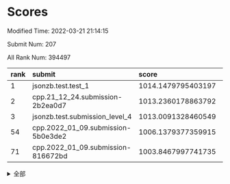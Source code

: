 # Scores

Modified Time: 2022-03-21 21:14:15

Submit Num: 207

All Rank Num: 394497

| rank |               submit               |       score        |       sigma        | pk_num |
| :--- | :--------------------------------- | :----------------- | :----------------- | :----- |
| 1    | jsonzb.test.test_1                 | 1014.1479795403197 | 0.8172507366852163 | 7626   |
| 2    | cpp.21_12_24.submission-2b2ea0d7   | 1013.2360178863792 | 0.8177953890562559 | 7630   |
| 3    | jsonzb.test.submission_level_4     | 1013.0091328460549 | 0.7906732956403111 | 7624   |
| 54   | cpp.2022_01_09.submission-5b0e3de2 | 1006.1379377359915 | 0.723475506146336  | 7624   |
| 71   | cpp.2022_01_09.submission-816672bd | 1003.8467997741735 | 0.7261234916230681 | 7623   |


<details>
<summary>全部</summary>

| rank |                 submit                 |       score        |       sigma        | pk_num |
| :--- | :------------------------------------- | :----------------- | :----------------- | :----- |
| 1    | jsonzb.test.test_1                     | 1014.1479795403197 | 0.8172507366852163 | 7626   |
| 2    | cpp.21_12_24.submission-2b2ea0d7       | 1013.2360178863792 | 0.8177953890562559 | 7630   |
| 3    | jsonzb.test.submission_level_4         | 1013.0091328460549 | 0.7906732956403111 | 7624   |
| 4    | gobigger.level_3.submission_level_3_24 | 1011.7331071450922 | 0.7856679941774937 | 7622   |
| 5    | gobigger.level_3.submission_level_3_4  | 1011.3651985176178 | 0.7626140592549889 | 7621   |
| 6    | gobigger.level_3.submission_level_3_10 | 1011.0495505771972 | 0.7483489846047386 | 7622   |
| 7    | gobigger.level_3.submission_level_3_5  | 1011.0381554565397 | 0.7644672885945603 | 7621   |
| 8    | gobigger.level_3.submission_level_3_15 | 1010.9802915942689 | 0.7663044519453104 | 7620   |
| 9    | gobigger.level_3.submission_level_3_18 | 1010.932114653613  | 0.7830358072068228 | 7623   |
| 10   | gobigger.level_3.submission_level_3_7  | 1010.9112631743344 | 0.7674094172854219 | 7623   |
| 11   | gobigger.level_3.submission_level_3_27 | 1010.9011745692445 | 0.7771844677635245 | 7628   |
| 12   | gobigger.level_3.submission_level_3_12 | 1010.8250846573756 | 0.750093822195205  | 7619   |
| 13   | gobigger.level_3.submission_level_3_45 | 1010.8038934383703 | 0.7824492653039692 | 7624   |
| 14   | gobigger.level_3.submission_level_3_8  | 1010.7687128370264 | 0.7733306213661278 | 7623   |
| 15   | gobigger.level_3.submission_level_3_35 | 1010.7602481014387 | 0.7584980377929901 | 7623   |
| 16   | gobigger.level_3.submission_level_3_2  | 1010.6744698444172 | 0.7579235969639209 | 7624   |
| 17   | gobigger.level_3.submission_level_3_37 | 1010.6251732113694 | 0.776297483223146  | 7621   |
| 18   | gobigger.level_3.submission_level_3_26 | 1010.5974144539836 | 0.7459129108636213 | 7619   |
| 19   | gobigger.level_3.submission_level_3_21 | 1010.3896731997228 | 0.7763484134385298 | 7625   |
| 20   | gobigger.level_3.submission_level_3_32 | 1010.3844789109819 | 0.7846809527734528 | 7628   |
| 21   | gobigger.level_3.submission_level_3_22 | 1010.3069036576271 | 0.7619879293033254 | 7624   |
| 22   | gobigger.level_3.submission_level_3_11 | 1010.284836050936  | 0.7561064025441615 | 7625   |
| 23   | gobigger.level_3.submission_level_3_16 | 1010.2365738829819 | 0.773384611303988  | 7628   |
| 24   | gobigger.level_3.submission_level_3_44 | 1010.2257486012132 | 0.7577745175346531 | 7622   |
| 25   | gobigger.level_3.submission_level_3_3  | 1010.1382550979334 | 0.7719243731172721 | 7625   |
| 26   | gobigger.level_3.submission_level_3_19 | 1010.1316385950407 | 0.764604399322626  | 7625   |
| 27   | gobigger.level_3.submission_level_3_48 | 1010.0623015142069 | 0.7533519557419247 | 7622   |
| 28   | gobigger.level_3.submission_level_3_40 | 1010.0486198962763 | 0.7412943099352886 | 7625   |
| 29   | gobigger.level_3.submission_level_3_14 | 1010.0396563414179 | 0.7295378518179564 | 7625   |
| 30   | gobigger.level_3.submission_level_3_1  | 1009.9681607350768 | 0.7752615358112164 | 7623   |
| 31   | gobigger.level_3.submission_level_3_28 | 1009.9234411691685 | 0.7370549439462543 | 7621   |
| 32   | gobigger.level_3.submission_level_3_42 | 1009.8338589433032 | 0.7598019965310733 | 7623   |
| 33   | gobigger.level_3.submission_level_3_43 | 1009.8300524306513 | 0.7517641182853881 | 7623   |
| 34   | gobigger.level_3.submission_level_3_9  | 1009.8236512727086 | 0.7716678443792657 | 7621   |
| 35   | gobigger.level_3.submission_level_3_20 | 1009.8209321348784 | 0.7459572359177786 | 7623   |
| 36   | gobigger.level_3.submission_level_3_31 | 1009.6285648928124 | 0.7403643621142647 | 7623   |
| 37   | gobigger.level_3.submission_level_3_49 | 1009.5365999661351 | 0.7469021860518055 | 7622   |
| 38   | gobigger.level_3.submission_level_3_6  | 1009.4962461659778 | 0.7605967534986604 | 7624   |
| 39   | gobigger.level_3.submission_level_3_41 | 1009.4190724545724 | 0.7610114031781213 | 7620   |
| 40   | gobigger.level_3.submission_level_3_23 | 1009.4143474156513 | 0.7522836549490121 | 7625   |
| 41   | gobigger.level_3.submission_level_3_0  | 1009.3122785056037 | 0.7288443802446568 | 7626   |
| 42   | gobigger.level_3.submission_level_3_46 | 1009.1367759063501 | 0.7523832332382975 | 7629   |
| 43   | gobigger.level_3.submission_level_3_34 | 1009.100476827719  | 0.7583864354787203 | 7620   |
| 44   | gobigger.level_3.submission_level_3_17 | 1009.0945187262671 | 0.7577557868710567 | 7626   |
| 45   | gobigger.level_3.submission_level_3_13 | 1009.0926003571788 | 0.745882455396275  | 7622   |
| 46   | gobigger.level_3.submission_level_3_39 | 1009.0720888677714 | 0.7313738900092934 | 7625   |
| 47   | gobigger.level_3.submission_level_3_33 | 1008.9534401307078 | 0.7413394640511605 | 7624   |
| 48   | gobigger.level_3.submission_level_3_47 | 1008.796218265159  | 0.749777864434152  | 7627   |
| 49   | gobigger.level_3.submission_level_3_38 | 1008.7247224321417 | 0.7544486907035831 | 7626   |
| 50   | gobigger.level_3.submission_level_3_36 | 1008.559413275138  | 0.7596363036869358 | 7622   |
| 51   | gobigger.level_3.submission_level_3_30 | 1008.4846945869043 | 0.7521889443423242 | 7620   |
| 52   | gobigger.level_3.submission_level_3_29 | 1008.2836259708707 | 0.7473834844106036 | 7625   |
| 53   | gobigger.level_3.submission_level_3_25 | 1007.2092202055901 | 0.7452888613018417 | 7623   |
| 54   | cpp.2022_01_09.submission-5b0e3de2     | 1006.1379377359915 | 0.723475506146336  | 7624   |
| 55   | gobigger.level_1.submission_level_1_18 | 1004.9859335551841 | 0.7329755795573232 | 7622   |
| 56   | gobigger.level_1.submission_level_1_24 | 1004.7469966894519 | 0.7158773851206298 | 7620   |
| 57   | gobigger.level_1.submission_level_1_35 | 1004.6888493345375 | 0.7284157292435471 | 7620   |
| 58   | gobigger.level_1.submission_level_1_1  | 1004.4277072542794 | 0.723384753168572  | 7617   |
| 59   | gobigger.level_1.submission_level_1_27 | 1004.3420697384136 | 0.7166565012967229 | 7625   |
| 60   | gobigger.level_1.submission_level_1_5  | 1004.1061415996196 | 0.7090228436297061 | 7624   |
| 61   | gobigger.level_1.submission_level_1_22 | 1004.0916595019185 | 0.7153264554550337 | 7620   |
| 62   | gobigger.level_1.submission_level_1_26 | 1003.9900022920029 | 0.7172228364334047 | 7625   |
| 63   | gobigger.level_1.submission_level_1_8  | 1003.9899079945989 | 0.7293291582279391 | 7620   |
| 64   | gobigger.level_1.submission_level_1_40 | 1003.980837892799  | 0.7300507968539235 | 7622   |
| 65   | gobigger.level_1.submission_level_1_49 | 1003.9769837971055 | 0.7218646420604663 | 7621   |
| 66   | gobigger.level_1.submission_level_1_29 | 1003.9568063891372 | 0.7259364587050068 | 7624   |
| 67   | gobigger.level_1.submission_level_1_23 | 1003.9384601236013 | 0.7193222219009857 | 7622   |
| 68   | gobigger.level_1.submission_level_1_11 | 1003.9343465719006 | 0.7169031214010014 | 7618   |
| 69   | gobigger.level_1.submission_level_1_21 | 1003.9240875387334 | 0.7147774804110588 | 7624   |
| 70   | gobigger.level_1.submission_level_1_28 | 1003.8944162027896 | 0.7362771553434642 | 7620   |
| 71   | cpp.2022_01_09.submission-816672bd     | 1003.8467997741735 | 0.7261234916230681 | 7623   |
| 72   | gobigger.level_1.submission_level_1_2  | 1003.7169255443838 | 0.7093180578287895 | 7622   |
| 73   | gobigger.level_1.submission_level_1_30 | 1003.6963105893617 | 0.7079934677325554 | 7617   |
| 74   | gobigger.level_1.submission_level_1_16 | 1003.6762910010327 | 0.7200771295005208 | 7622   |
| 75   | gobigger.level_1.submission_level_1_13 | 1003.5628253274194 | 0.7264266635930965 | 7619   |
| 76   | gobigger.level_1.submission_level_1_32 | 1003.4721133981263 | 0.7102672503822113 | 7624   |
| 77   | gobigger.level_1.submission_level_1_9  | 1003.4602517760169 | 0.7144584146803371 | 7620   |
| 78   | gobigger.level_1.submission_level_1_47 | 1003.4416253689815 | 0.7164655363210641 | 7623   |
| 79   | gobigger.level_1.submission_level_1_36 | 1003.4254589185039 | 0.7092376023428254 | 7622   |
| 80   | gobigger.level_1.submission_level_1_42 | 1003.3247636796991 | 0.7189947944412224 | 7623   |
| 81   | gobigger.level_1.submission_level_1_43 | 1003.2733402237114 | 0.7159948844876833 | 7626   |
| 82   | gobigger.level_1.submission_level_1_17 | 1003.212329235151  | 0.7252308729899386 | 7627   |
| 83   | gobigger.level_1.submission_level_1_38 | 1003.1953937877859 | 0.7187606632590808 | 7628   |
| 84   | gobigger.level_1.submission_level_1_15 | 1003.1754428960368 | 0.7121705264956196 | 7626   |
| 85   | gobigger.level_1.submission_level_1_31 | 1003.1598088350999 | 0.7150163488007295 | 7621   |
| 86   | gobigger.level_1.submission_level_1_19 | 1003.1514050083018 | 0.7106195694256405 | 7620   |
| 87   | gobigger.level_1.submission_level_1_25 | 1003.1064326982687 | 0.725504919856987  | 7618   |
| 88   | gobigger.level_1.submission_level_1_34 | 1003.0361198565861 | 0.70978177905464   | 7623   |
| 89   | gobigger.level_1.submission_level_1_33 | 1003.0342681432913 | 0.7035356781242753 | 7621   |
| 90   | gobigger.level_1.submission_level_1_46 | 1002.9816394667853 | 0.7108422486470509 | 7614   |
| 91   | gobigger.level_1.submission_level_1_44 | 1002.9593003545232 | 0.7125233182771851 | 7618   |
| 92   | gobigger.level_1.submission_level_1_7  | 1002.9131266330158 | 0.7239532732342194 | 7624   |
| 93   | gobigger.level_1.submission_level_1_41 | 1002.9054614318055 | 0.7157392497440419 | 7624   |
| 94   | gobigger.level_1.submission_level_1_48 | 1002.8117648671514 | 0.7221084015103164 | 7619   |
| 95   | gobigger.level_1.submission_level_1_3  | 1002.7807460456885 | 0.7165603238242744 | 7623   |
| 96   | gobigger.level_1.submission_level_1_37 | 1002.772817934339  | 0.72104922261763   | 7620   |
| 97   | gobigger.level_1.submission_level_1_4  | 1002.6854007781347 | 0.7250590300397721 | 7626   |
| 98   | gobigger.level_1.submission_level_1_10 | 1002.614211256751  | 0.7145206364046668 | 7631   |
| 99   | gobigger.level_1.submission_level_1_14 | 1002.5845275998055 | 0.719142221045589  | 7621   |
| 100  | gobigger.level_1.submission_level_1_6  | 1002.5420516055016 | 0.715554514393325  | 7622   |
| 101  | gobigger.level_1.submission_level_1_20 | 1002.537139462978  | 0.7265570524901805 | 7624   |
| 102  | gobigger.level_1.submission_level_1_45 | 1002.4304782291576 | 0.7045385410479383 | 7626   |
| 103  | gobigger.level_1.submission_level_1_0  | 1002.3113577616689 | 0.7141374680342457 | 7620   |
| 104  | gobigger.level_1.submission_level_1_39 | 1002.160672847364  | 0.7237880105630774 | 7624   |
| 105  | gobigger.level_1.submission_level_1_12 | 1001.7196672475394 | 0.7172040857120368 | 7631   |
| 106  | gobigger.random.submission_random_28   | 998.1019510977625  | 0.7226340996500169 | 7629   |
| 107  | gobigger.random.submission_random_20   | 997.0310214143317  | 0.7088785194182784 | 7625   |
| 108  | gobigger.random.submission_random_47   | 996.8501111399479  | 0.7045131810760764 | 7626   |
| 109  | gobigger.random.submission_random_48   | 996.7192895090845  | 0.7069960849635151 | 7623   |
| 110  | gobigger.random.submission_random_43   | 996.713717928213   | 0.710470169676432  | 7631   |
| 111  | gobigger.random.submission_random_7    | 996.6727162955771  | 0.6999656640881196 | 7630   |
| 112  | gobigger.random.submission_random_8    | 996.6692625048742  | 0.7071500586138083 | 7620   |
| 113  | gobigger.random.submission_random_15   | 996.560392156109   | 0.7103641621000331 | 7618   |
| 114  | gobigger.random.submission_random_19   | 996.3657500516963  | 0.7083922924884781 | 7620   |
| 115  | gobigger.random.submission_random_26   | 996.3650205474412  | 0.6984660585042622 | 7623   |
| 116  | gobigger.random.submission_random_13   | 996.2886166512254  | 0.7037755471038685 | 7621   |
| 117  | gobigger.random.submission_random_40   | 996.2844235321353  | 0.701523469366215  | 7623   |
| 118  | gobigger.random.submission_random_41   | 996.2138848480788  | 0.7034851199911476 | 7620   |
| 119  | gobigger.random.submission_random_0    | 996.208202284959   | 0.7046554714372781 | 7619   |
| 120  | gobigger.random.submission_random_36   | 996.1797552605353  | 0.6993122417597877 | 7624   |
| 121  | gobigger.random.submission_random_23   | 996.1527168142428  | 0.701609402215224  | 7622   |
| 122  | gobigger.random.submission_random_38   | 996.111522537611   | 0.710383709154768  | 7630   |
| 123  | gobigger.random.submission_random_5    | 996.083420295014   | 0.7232889770823575 | 7624   |
| 124  | gobigger.random.submission_random_31   | 996.0769422540695  | 0.7049549931488943 | 7627   |
| 125  | gobigger.random.submission_random_30   | 996.0685022663971  | 0.7106862044376608 | 7623   |
| 126  | gobigger.random.submission_random_45   | 996.0590936694616  | 0.700596644281656  | 7626   |
| 127  | gobigger.random.submission_random_25   | 996.0328773084532  | 0.7009463593889061 | 7623   |
| 128  | gobigger.random.submission_random_3    | 996.0020452374423  | 0.7146378293081249 | 7626   |
| 129  | gobigger.random.submission_random_46   | 995.9709218450532  | 0.702155264169163  | 7623   |
| 130  | gobigger.random.submission_random_18   | 995.9323150101163  | 0.7120985021490532 | 7622   |
| 131  | gobigger.random.submission_random_1    | 995.9059758484434  | 0.7129645168374132 | 7623   |
| 132  | gobigger.random.submission_random_49   | 995.894655297586   | 0.7074069094389827 | 7622   |
| 133  | gobigger.random.submission_random_9    | 995.8292187519404  | 0.7081401951358671 | 7626   |
| 134  | gobigger.random.submission_random_24   | 995.7145494362684  | 0.7010556236149095 | 7622   |
| 135  | gobigger.random.submission_random_32   | 995.7127719178269  | 0.7127093078763813 | 7622   |
| 136  | gobigger.random.submission_random_34   | 995.6500045762944  | 0.7042380258721769 | 7623   |
| 137  | gobigger.random.submission_random_4    | 995.6094192994071  | 0.7196473162524122 | 7623   |
| 138  | gobigger.random.submission_random_39   | 995.5968006675577  | 0.7164453268528668 | 7627   |
| 139  | gobigger.random.submission_random_16   | 995.4891164668486  | 0.7388450331410135 | 7623   |
| 140  | gobigger.random.submission_random_37   | 995.4352545855659  | 0.7102474057449207 | 7619   |
| 141  | gobigger.random.submission_random_6    | 995.4284162359078  | 0.6975749721291099 | 7619   |
| 142  | gobigger.random.submission_random_10   | 995.4086511051283  | 0.7033227648245206 | 7625   |
| 143  | gobigger.random.submission_random_44   | 995.3670595665307  | 0.7034812754149402 | 7622   |
| 144  | gobigger.random.submission_random_2    | 995.3351639303319  | 0.7014649055858222 | 7626   |
| 145  | gobigger.random.submission_random_27   | 995.3023169833205  | 0.7230698373260371 | 7627   |
| 146  | gobigger.random.submission_random_22   | 995.2173152818671  | 0.712358011245812  | 7625   |
| 147  | gobigger.random.submission_random_17   | 995.2125623590772  | 0.7130424493785185 | 7624   |
| 148  | gobigger.random.submission_random_21   | 995.1945882255707  | 0.7173545656316251 | 7625   |
| 149  | gobigger.random.submission_random_42   | 995.1912469787015  | 0.7124127476204    | 7622   |
| 150  | gobigger.random.submission_random_33   | 995.1817752092087  | 0.7237896611881298 | 7626   |
| 151  | gobigger.random.submission_random_11   | 995.1092001231889  | 0.7201291949442964 | 7629   |
| 152  | gobigger.random.submission_random_35   | 995.0229240671985  | 0.708431480352103  | 7626   |
| 153  | gobigger.random.submission_random_14   | 995.0051217981752  | 0.7060907163181993 | 7624   |
| 154  | gobigger.random.submission_random_12   | 994.6861803753371  | 0.7145050426968063 | 7626   |
| 155  | gobigger.random.submission_random_29   | 994.5123111769526  | 0.7068985404979922 | 7625   |
| 156  | gobigger.level_2.submission_level_2_5  | 993.9453790841012  | 0.725945258601941  | 7622   |
| 157  | gobigger.level_2.submission_level_2_28 | 993.6484483675006  | 0.7436419019064694 | 7625   |
| 158  | gobigger.level_2.submission_level_2_41 | 993.5361124649789  | 0.7326637544791542 | 7624   |
| 159  | gobigger.level_2.submission_level_2_35 | 993.4528405861652  | 0.7204344895096452 | 7626   |
| 160  | gobigger.level_2.submission_level_2_1  | 993.2685779383683  | 0.7344451154922256 | 7625   |
| 161  | gobigger.level_2.submission_level_2_3  | 993.1754276999375  | 0.7349026792056871 | 7622   |
| 162  | gobigger.level_2.submission_level_2_44 | 993.1577289637079  | 0.737669687604547  | 7626   |
| 163  | gobigger.level_2.submission_level_2_18 | 993.0608218298444  | 0.7332132493109821 | 7618   |
| 164  | gobigger.level_2.submission_level_2_39 | 993.0266792287788  | 0.746695751690406  | 7630   |
| 165  | gobigger.level_2.submission_level_2_36 | 992.8930974143053  | 0.7247847788170422 | 7628   |
| 166  | gobigger.level_2.submission_level_2_12 | 992.8310758242183  | 0.7559694270989497 | 7621   |
| 167  | gobigger.level_2.submission_level_2_23 | 992.6929955569963  | 0.721565962636254  | 7620   |
| 168  | gobigger.level_2.submission_level_2_13 | 992.5393480467046  | 0.7494318005234316 | 7626   |
| 169  | gobigger.level_2.submission_level_2_8  | 992.5073711479118  | 0.7186140359696552 | 7621   |
| 170  | gobigger.level_2.submission_level_2_40 | 992.4557716236538  | 0.744667577151533  | 7627   |
| 171  | gobigger.level_2.submission_level_2_17 | 992.4395159072236  | 0.7407982283983233 | 7621   |
| 172  | gobigger.level_2.submission_level_2_25 | 992.3608273107471  | 0.7607697567738982 | 7621   |
| 173  | gobigger.level_2.submission_level_2_20 | 992.3508921463279  | 0.7365612420561432 | 7615   |
| 174  | gobigger.level_2.submission_level_2_15 | 992.3508759822138  | 0.7386228347580835 | 7618   |
| 175  | gobigger.level_2.submission_level_2_11 | 992.3153394819409  | 0.7368402185824522 | 7624   |
| 176  | gobigger.level_2.submission_level_2_48 | 992.3133100873179  | 0.7339182433748124 | 7623   |
| 177  | gobigger.level_2.submission_level_2_16 | 992.2869825427834  | 0.742756661082221  | 7623   |
| 178  | gobigger.level_2.submission_level_2_47 | 992.2778030729601  | 0.7582338214033241 | 7620   |
| 179  | gobigger.level_2.submission_level_2_34 | 992.2448115700714  | 0.7470684898857155 | 7624   |
| 180  | gobigger.level_2.submission_level_2_33 | 992.2171064955244  | 0.7329101654391578 | 7624   |
| 181  | gobigger.level_2.submission_level_2_49 | 992.2039488179013  | 0.740485132086525  | 7624   |
| 182  | gobigger.level_2.submission_level_2_46 | 992.127747177434   | 0.7635986872907505 | 7624   |
| 183  | gobigger.level_2.submission_level_2_22 | 992.119084101875   | 0.7463458869777959 | 7622   |
| 184  | gobigger.level_2.submission_level_2_32 | 992.1137366839542  | 0.733482922056083  | 7628   |
| 185  | gobigger.level_2.submission_level_2_37 | 992.0955422258278  | 0.7382434966112555 | 7619   |
| 186  | gobigger.level_2.submission_level_2_31 | 991.9664634652897  | 0.7381101873955984 | 7622   |
| 187  | gobigger.level_2.submission_level_2_7  | 991.8863425593063  | 0.7468315587481881 | 7625   |
| 188  | gobigger.level_2.submission_level_2_0  | 991.868646919515   | 0.7441712610106377 | 7624   |
| 189  | gobigger.level_2.submission_level_2_6  | 991.7518333086001  | 0.7507380660467956 | 7620   |
| 190  | gobigger.level_2.submission_level_2_9  | 991.7405452469943  | 0.7421434641633452 | 7622   |
| 191  | gobigger.level_2.submission_level_2_42 | 991.6921289170397  | 0.7455772698662146 | 7624   |
| 192  | gobigger.level_2.submission_level_2_30 | 991.6466674541532  | 0.7594740009368749 | 7625   |
| 193  | gobigger.level_2.submission_level_2_19 | 991.6176341036519  | 0.7614062158773373 | 7621   |
| 194  | gobigger.level_2.submission_level_2_10 | 991.5673478752278  | 0.7484596090750153 | 7620   |
| 195  | gobigger.level_2.submission_level_2_43 | 991.5168908056171  | 0.7485879117565332 | 7622   |
| 196  | gobigger.level_2.submission_level_2_24 | 991.4780728063306  | 0.7520026822257991 | 7623   |
| 197  | gobigger.level_2.submission_level_2_45 | 991.4650041513736  | 0.7413517588634309 | 7623   |
| 198  | gobigger.level_2.submission_level_2_4  | 991.236922179215   | 0.7502976331773662 | 7621   |
| 199  | gobigger.level_2.submission_level_2_21 | 991.2257067806368  | 0.7509292183117586 | 7627   |
| 200  | gobigger.level_2.submission_level_2_2  | 991.2117254288445  | 0.7952156132185974 | 7624   |
| 201  | gobigger.level_2.submission_level_2_26 | 991.1469901419345  | 0.7459201861865253 | 7622   |
| 202  | gobigger.level_2.submission_level_2_29 | 991.1271897117331  | 0.773378015881869  | 7617   |
| 203  | gobigger.level_2.submission_level_2_14 | 991.1191718094888  | 0.7606220789922225 | 7624   |
| 204  | gobigger.level_2.submission_level_2_27 | 991.0375311624439  | 0.7409461575948344 | 7620   |
| 205  | gobigger.level_2.submission_level_2_38 | 990.9823471428763  | 0.765348547778688  | 7623   |
| 206  | gobigger.none.submission_none_0        | 974.8857237893353  | 1.604463112938649  | 7626   |
| 207  | gobigger.none.submission_none_1        | 973.6639761199181  | 1.7078087706665501 | 7616   |

</details>